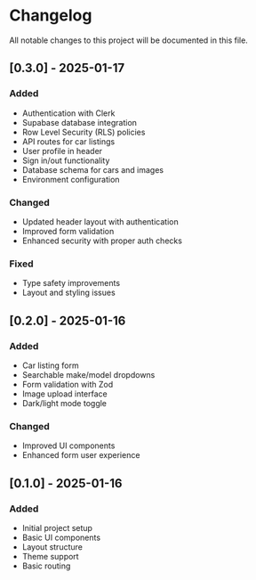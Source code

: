 # Changelog

All notable changes to this project will be documented in this file.

## [0.3.0] - 2025-01-17

### Added
- Authentication with Clerk
- Supabase database integration
- Row Level Security (RLS) policies
- API routes for car listings
- User profile in header
- Sign in/out functionality
- Database schema for cars and images
- Environment configuration

### Changed
- Updated header layout with authentication
- Improved form validation
- Enhanced security with proper auth checks

### Fixed
- Type safety improvements
- Layout and styling issues

## [0.2.0] - 2025-01-16

### Added
- Car listing form
- Searchable make/model dropdowns
- Form validation with Zod
- Image upload interface
- Dark/light mode toggle

### Changed
- Improved UI components
- Enhanced form user experience

## [0.1.0] - 2025-01-16

### Added
- Initial project setup
- Basic UI components
- Layout structure
- Theme support
- Basic routing 